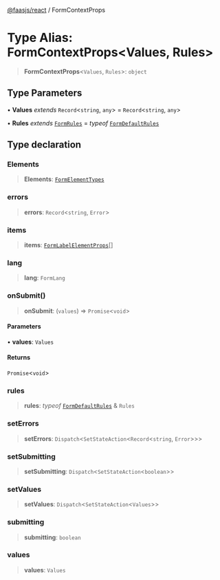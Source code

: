 [@faasjs/react](../README.md) / FormContextProps

# Type Alias: FormContextProps\<Values, Rules\>

> **FormContextProps**\<`Values`, `Rules`\>: `object`

## Type Parameters

• **Values** *extends* `Record`\<`string`, `any`\> = `Record`\<`string`, `any`\>

• **Rules** *extends* [`FormRules`](FormRules.md) = *typeof* [`FormDefaultRules`](../variables/FormDefaultRules.md)

## Type declaration

### Elements

> **Elements**: [`FormElementTypes`](FormElementTypes.md)

### errors

> **errors**: `Record`\<`string`, `Error`\>

### items

> **items**: [`FormLabelElementProps`](FormLabelElementProps.md)[]

### lang

> **lang**: `FormLang`

### onSubmit()

> **onSubmit**: (`values`) => `Promise`\<`void`\>

#### Parameters

• **values**: `Values`

#### Returns

`Promise`\<`void`\>

### rules

> **rules**: *typeof* [`FormDefaultRules`](../variables/FormDefaultRules.md) & `Rules`

### setErrors

> **setErrors**: `Dispatch`\<`SetStateAction`\<`Record`\<`string`, `Error`\>\>\>

### setSubmitting

> **setSubmitting**: `Dispatch`\<`SetStateAction`\<`boolean`\>\>

### setValues

> **setValues**: `Dispatch`\<`SetStateAction`\<`Values`\>\>

### submitting

> **submitting**: `boolean`

### values

> **values**: `Values`

